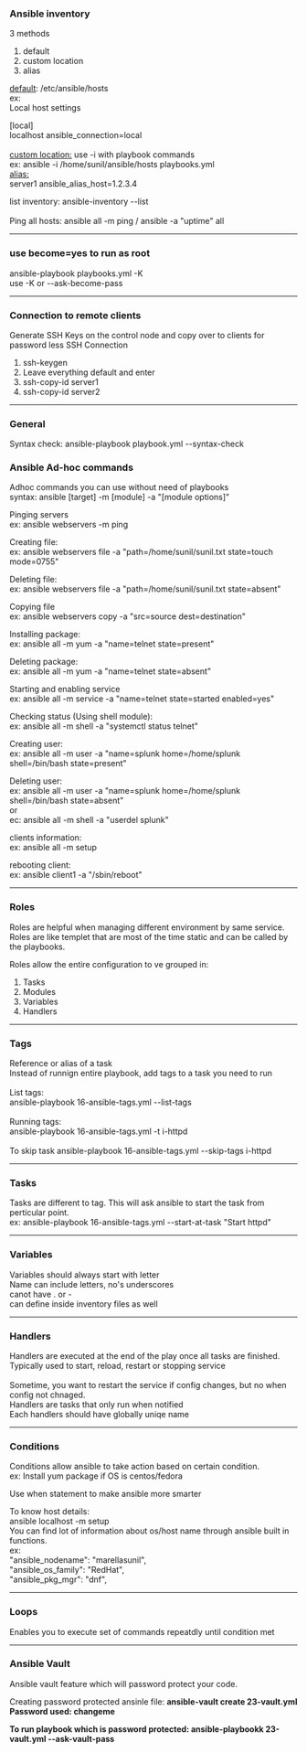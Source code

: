 <h3>Ansible inventory</h3>
3 methods   
<ol>
<li>default</li>
<li>custom location</li>
<li>alias</li>
</ol>

<u>default</u>: /etc/ansible/hosts <br> 
ex: <br> 
Local host settings <br> 

[local] <br> 
localhost ansible_connection=local <br>  
<u>custom location:</u> use -i with playbook commands   <br> 
ex: ansible -i /home/sunil/ansible/hosts playbooks.yml  <br> 
<u>alias:</u>  
server1 ansible_alias_host=1.2.3.4  <br> 

list inventory: ansible-inventory --list <br>    
Ping all hosts: ansible all -m ping / ansible -a "uptime" all<br> 
<hr>
<h3>use become=yes to run as root</h3>
ansible-playbook playbooks.yml -K <br> 
use -K or --ask-become-pass<br> 
<hr>
<h3>Connection to remote clients</h3>
Generate SSH Keys on the control node and copy over to clients for password less SSH Connection
<ol>
<li>ssh-keygen</li>
<li>Leave everything default and enter</li>
<li>ssh-copy-id server1</li>
<li>ssh-copy-id server2</li>
</ol>
<hr>
<h3>General</h3>
Syntax check: ansible-playbook playbook.yml --syntax-check

<h3>Ansible Ad-hoc commands</h3>
Adhoc commands you can use without need of playbooks <br> 
syntax: ansible [target] -m [module] -a "[module options]" <br>  


Pinging servers<br>
ex: ansible webservers -m ping <br>

Creating file: <br>
ex: ansible webservers file -a "path=/home/sunil/sunil.txt state=touch mode=0755"<br>

Deleting file: <br>
ex: ansible webservers file -a "path=/home/sunil/sunil.txt state=absent"<br>

Copying file <br>
ex: ansible webservers copy -a "src=source dest=destination"<br>

Installing package: <br>
ex: ansible all -m yum -a "name=telnet state=present"<br>

Deleting package: <br>
ex: ansible all -m yum -a "name=telnet state=absent"<br>

Starting and enabling service<br>
ex: ansible all -m service -a "name=telnet state=started enabled=yes"<br>

Checking status (Using shell module): <br>
ex: ansible all -m shell -a "systemctl status telnet"<br>

Creating user: <br>
ex: ansible all -m user -a "name=splunk home=/home/splunk shell=/bin/bash state=present"<br>

Deleting user: <br>
ex: ansible all -m user -a "name=splunk home=/home/splunk shell=/bin/bash state=absent" <br>
or<br>
ec: ansible all -m shell -a "userdel splunk" <br>

clients information: <br>
ex: ansible all -m setup <br>

rebooting client: <br>
ex: ansible client1 -a "/sbin/reboot"<br>

<hr>
<h3>Roles</h3>
Roles are helpful when managing different environment by same service.<br>
Roles are like templet that are most of the time static and can be called by the playbooks. <br>

Roles allow the entire configuration to ve grouped in: 
<ol>
<li>Tasks</li>
<li>Modules</li>
<li>Variables</li>
<li>Handlers</li>
</ol>

<hr>
<h3>Tags</h3>
Reference or alias of a task <br>
Instead of runnign entire playbook, add tags to a task you need to run <br>
<br>
List tags:<br>
ansible-playbook 16-ansible-tags.yml  --list-tags <br>
<br>
Running tags:<br>
ansible-playbook 16-ansible-tags.yml -t i-httpd <br>
<br>
To skip task
ansible-playbook 16-ansible-tags.yml --skip-tags i-httpd

<hr>
<h3>Tasks</h3>
Tasks are different to tag. This will ask ansible to start the task from perticular point. <br>
ex: ansible-playbook 16-ansible-tags.yml --start-at-task "Start httpd"<br>

<hr>
<h3>Variables</h3>
Variables should always start with letter <br>
Name can include letters, no's underscores <br>
canot have . or - <br>
can define inside inventory files as well<br>

<hr>
<h3>Handlers</h3>
Handlers are executed at the end of the play once all tasks are finished.<br>
Typically used to start, reload, restart or stopping service<br>
<br>
Sometime, you want to restart the service if config changes, but no when config not chnaged. <br>
Handlers are tasks that only run when notified<br>
Each handlers should have globally uniqe name<br>

<hr>
<h3>Conditions</h3>
Conditions allow ansible to take action based on certain condition.<br>
ex: Install yum package if OS is centos/fedora<br>

Use when statement to make ansible more smarter<br>

To know host details: <br>
ansible localhost -m setup<br>
You can find lot of information about os/host name through ansible built in functions. <br>
ex:<br>
"ansible_nodename": "marellasunil",<br>
"ansible_os_family": "RedHat",<br>
"ansible_pkg_mgr": "dnf",<br>
<hr>
<h3>Loops</h3>
Enables you to execute set of commands repeatdly until condition met
<hr>
<h3>Ansible Vault</h3>
Ansible vault feature which will password protect your code. <br>

Creating password protected ansinle file: <b>
ansible-vault create 23-vault.yml <br>
Password used: changeme <br>

To run playbook which is password protected: <b>
ansible-playbookk 23-vault.yml --ask-vault-pass <b>